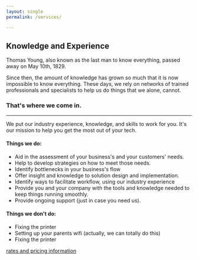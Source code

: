 ```yaml
---
layout: single
permalink: /services/

---
```


## Knowledge and Experience

Thomas Young, also known as the last man to know everything, passed away on May 10th, 1829. 

Since then, the amount of knowledge has grown so much that it is now impossible to know everything. These days, we rely on networks of trained professionals and specialists to help us do things that we alone, cannot.

### That's where we come in.
---
We put our industry experience, knowledge, and skills to work for you. It's our mission to help you get the most out of your tech. 

#### Things we do:
* Aid in the assessment of your business's and your customers' needs.
* Help to develop strategies on how to meet those needs.
* Identify bottlenecks in your business's flow
* Offer insight and knowledge to solution design and implementation.
* Identify ways to facilitate workflow, using our industry experience
* Provide you and your company with the tools and knowledge needed to keep things running smoothly.
* Provide ongoing support (just in case you need us).

#### Things we don't do:
* Fixing the printer
* Setting up your parents wifi (actually, we can totally do this)
* Fixing the printer


[rates and pricing information](/rates/)

